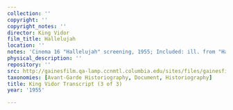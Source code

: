 ```yaml
---
collection: ''
copyright: ''
copyright_notes: ''
director: King Vidor
film_title: Hallelujah
location: ''
notes: 'Cinema 16 "Hallelujah" screening, 1955; Included: ill. from "Hallelujah" (1929)'
physical_description: ''
repository: ''
src: http://gainesfilm.qa-lamp.ccnmtl.columbia.edu/sites/files/gainesfilm/images/king_vidor_transcript3.jpg
taxonomies: [Avant-Garde Historiography, Document, Historiography]
title: King Vidor Transcript (3 of 3)
year: '1955'

---
```

